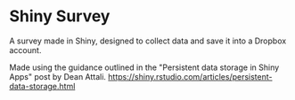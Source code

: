 # Shiny Survey

A survey made in Shiny, designed to collect data and save it into a Dropbox account.

Made using the guidance outlined in the "Persistent data storage in Shiny Apps" post by Dean Attali. https://shiny.rstudio.com/articles/persistent-data-storage.html


